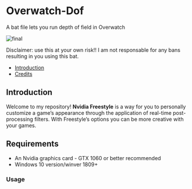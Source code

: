 # Overwatch-Dof
A bat file lets you run depth of field in Overwatch

![final](https://github.com/FlickyOs/OverWatch-2-Depth-of-Maps/assets/86733574/766dadd5-0f33-45d5-b5bc-aaa30abfca05)

Disclaimer: use this at your own risk!! I am not responsable for any bans resulting in you using this bat.
<!-- TOC -->

  - [Introduction](#introduction)
  - [Credits](#credits)

<!-- /TOC -->
## Introduction
Welcome to my repository! **Nvidia Freestyle** is a way for you to personally customize a game’s appearance through the application of real-time post-processing filters. With Freestyle’s options you can be more creative with your games.

<!-- /TOC -->
## Requirements

- An Nvidia graphics card - GTX 1060 or better recommended
- Windows 10 version/winver 1809+

<!-- /TOC -->
### Usage
